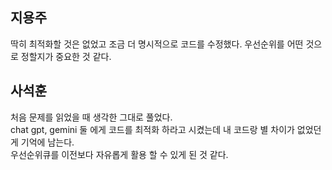 ## 지용주
딱히 최적화할 것은 없었고 조금 더 명시적으로 코드를 수정했다. 우선순위를 어떤 것으로 정할지가 중요한 것 같다.

## 사석훈
처음 문제를 읽었을 때 생각한 그대로 풀었다.   
chat gpt, gemini 둘 에게 코드를 최적화 하라고 시켰는데 내 코드랑 별 차이가 없었던 게 기억에 남는다.   
우선순위큐를 이전보다 자유롭게 활용 할 수 있게 된 것 같다.


